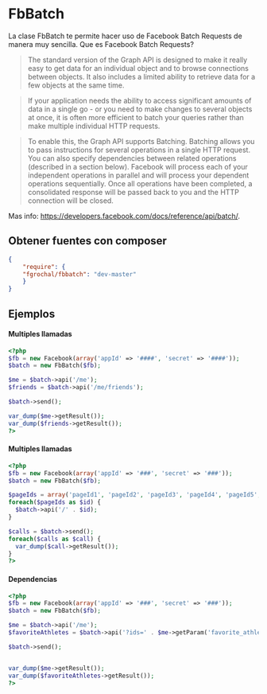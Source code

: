 FbBatch
============

La clase FbBatch te permite hacer uso de Facebook Batch Requests de manera muy sencilla. 
Que es Facebook Batch Requests?

>The standard version of the Graph API is designed to make it really easy to get data for an individual object and to browse connections between objects. It also includes a limited ability to retrieve data for a few objects at the same time.

>If your application needs the ability to access significant amounts of data in a single go - or you need to make changes to several objects at once, it is often more efficient to batch your queries rather than make multiple individual HTTP requests.

>To enable this, the Graph API supports Batching. Batching allows you to pass instructions for several operations in a single HTTP request. You can also specify dependencies between related operations (described in a section below). Facebook will process each of your independent operations in parallel and will process your dependent operations sequentially. Once all operations have been completed, a consolidated response will be passed back to you and the HTTP connection will be closed.

Mas info: https://developers.facebook.com/docs/reference/api/batch/.


## Obtener fuentes con composer

```json
{
    "require": {
	"fgrochal/fbbatch": "dev-master"
    }
}
```

## Ejemplos

#### Multiples llamadas
```php
<?php 
$fb = new Facebook(array('appId' => '####', 'secret' => '####'));
$batch = new FbBatch($fb);

$me = $batch->api('/me');
$friends = $batch->api('/me/friends');

$batch->send();

var_dump($me->getResult());
var_dump($friends->getResult());
?>
```

#### Multiples llamadas
```php
<?php 
$fb = new Facebook(array('appId' => '###', 'secret' => '###'));
$batch = new FbBatch($fb);

$pageIds = array('pageId1', 'pageId2', 'pageId3', 'pageId4', 'pageId5', 'pageIdN');
foreach($pageIds as $id) {
  $batch->api('/' . $id);
}

$calls = $batch->send();
foreach($calls as $call) {
  var_dump($call->getResult());
}
?>
```

#### Dependencias
```php
<?php 
$fb = new Facebook(array('appId' => '###', 'secret' => '###'));
$batch = new FbBatch($fb);

$me = $batch->api('/me');
$favoriteAthletes = $batch->api('?ids=' . $me->getParam('favorite_athletes.*.id'));

$batch->send();


var_dump($me->getResult());
var_dump($favoriteAthletes->getResult());
?>
```
